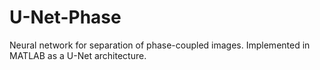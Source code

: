 # U-Net-Phase
Neural network for separation of phase-coupled images.
Implemented in MATLAB as a U-Net architecture.
